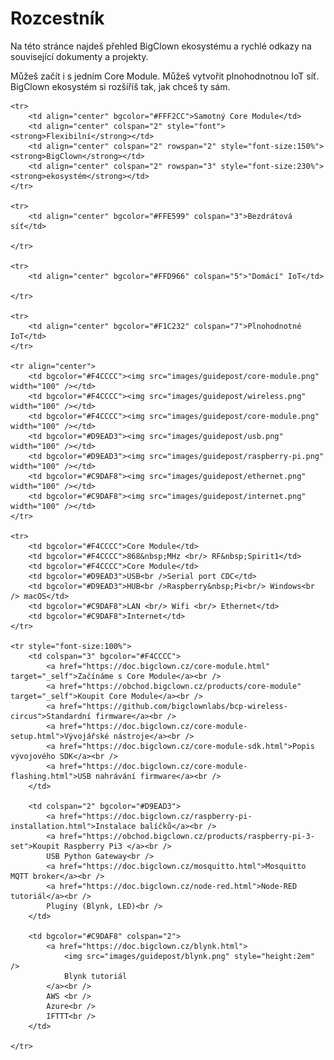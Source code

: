 

# Rozcestník


Na této stránce najdeš přehled BigClown ekosystému a rychlé odkazy na související dokumenty a projekty.


Můžeš začít i s jedním Core Module. Můžeš vytvořit plnohodnotnou IoT síť.
BigClown ekosystém si rozšíříš tak, jak chceš ty sám.


<table border="0">

    <tr>
        <td align="center" bgcolor="#FFF2CC">Samotný Core Module</td>
        <td align="center" colspan="2" style="font"><strong>Flexibilní</strong></td>
        <td align="center" colspan="2" rowspan="2" style="font-size:150%"><strong>BigClown</strong></td>
        <td align="center" colspan="2" rowspan="3" style="font-size:230%"><strong>ekosystém</strong></td>
    </tr>

    <tr>
        <td align="center" bgcolor="#FFE599" colspan="3">Bezdrátová síť</td>

    </tr>

    <tr>
        <td align="center" bgcolor="#FFD966" colspan="5">"Domácí" IoT</td>

    </tr>

    <tr>
        <td align="center" bgcolor="#F1C232" colspan="7">Plnohodnotné IoT</td>
    </tr>

    <tr align="center">
        <td bgcolor="#F4CCCC"><img src="images/guidepost/core-module.png" width="100" /></td>
        <td bgcolor="#F4CCCC"><img src="images/guidepost/wireless.png" width="100" /></td>
        <td bgcolor="#F4CCCC"><img src="images/guidepost/core-module.png" width="100" /></td>
        <td bgcolor="#D9EAD3"><img src="images/guidepost/usb.png" width="100" /></td>
        <td bgcolor="#D9EAD3"><img src="images/guidepost/raspberry-pi.png" width="100" /></td>
        <td bgcolor="#C9DAF8"><img src="images/guidepost/ethernet.png" width="100" /></td>
        <td bgcolor="#C9DAF8"><img src="images/guidepost/internet.png" width="100" /></td>
    </tr>

    <tr>
        <td bgcolor="#F4CCCC">Core Module</td>
        <td bgcolor="#F4CCCC">868&nbsp;MHz <br/> RF&nbsp;Spirit1</td>
        <td bgcolor="#F4CCCC">Core Module</td>
        <td bgcolor="#D9EAD3">USB<br />Serial port CDC</td>
        <td bgcolor="#D9EAD3">HUB<br />Raspberry&nbsp;Pi<br/> Windows<br /> macOS</td>
        <td bgcolor="#C9DAF8">LAN <br/> Wifi <br/> Ethernet</td>
        <td bgcolor="#C9DAF8">Internet</td>
    </tr>

    <tr style="font-size:100%">
        <td colspan="3" bgcolor="#F4CCCC">
            <a href="https://doc.bigclown.cz/core-module.html" target="_self">Začínáme s Core Module</a><br />
            <a href="https://obchod.bigclown.cz/products/core-module" target="_self">Koupit Core Module</a><br />
            <a href="https://github.com/bigclownlabs/bcp-wireless-circus">Standardní firmware</a><br />
            <a href="https://doc.bigclown.cz/core-module-setup.html">Vývojářské nástroje</a><br />
            <a href="https://doc.bigclown.cz/core-module-sdk.html">Popis vývojového SDK</a><br />
            <a href="https://doc.bigclown.cz/core-module-flashing.html">USB nahrávání firmware</a><br />
        </td>

        <td colspan="2" bgcolor="#D9EAD3">
            <a href="https://doc.bigclown.cz/raspberry-pi-installation.html">Instalace balíčků</a><br />
            <a href="https://obchod.bigclown.cz/products/raspberry-pi-3-set">Koupit Raspberry Pi3 </a><br />
            USB Python Gateway<br />
            <a href="https://doc.bigclown.cz/mosquitto.html">Mosquitto MQTT broker</a><br />
            <a href="https://doc.bigclown.cz/node-red.html">Node-RED tutoriál</a><br />
            Pluginy (Blynk, LED)<br />
        </td>

        <td bgcolor="#C9DAF8" colspan="2">
            <a href="https://doc.bigclown.cz/blynk.html">
                <img src="images/guidepost/blynk.png" style="height:2em" />
                Blynk tutoriál
            </a><br />
            AWS <br />
            Azure<br />
            IFTTT<br />
        </td>

    </tr>

</table>


<!--TODO: BigClown Modules, Tags-->
